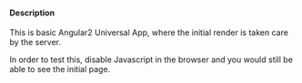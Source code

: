 #### Description
This is basic Angular2 Universal App, where the initial render is taken care by the server.

In order to test this, disable Javascript in the browser and you would still be able to see the initial page.